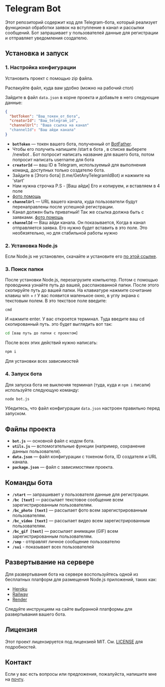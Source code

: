 # Telegram Bot

Этот репозиторий содержит код для Telegram-бота, который реализует функционал обработки заявок на вступление в канал и рассылки сообщений. Бот запрашивает у пользователей данные для регистрации и отправляет уведомления создателю.

## Установка и запуск

### 1. Настройка конфигурации

Установить проект с помощью zip файла.

Распакуйте файл, куда вам удобно (можно на рабочий стол)

Зайдите в файл `data.json` в корне проекта и добавьте в него следующие данные:

```json
{
  "botToken": "Ваш_токен_от_бота",
  "creatorId": "Ваш_telegram_id",
  "channelUrl": "Ваша ссылка на канал"
  "channelId": "Ваш айди канала"
}
```

- **`botToken`** — токен вашего бота, полученный от [BotFather](https://t.me/botfather).
- Чтобы его получить напишите /start в бота , в списке выберете /newbot . Бот попросит написать название для вашего бота, потом попросит написать username для бота
- **`creatorId`** — ваш ID в Telegram, используемый для выполнения команд, доступных только создателю бота.
- Зайдите в [Этого бота] (t.me/GetAnyTelegramIdBot) и нажмите на 'start'
- Нам нужна строчка P.S - [Ваш айди] Его и копируем, и вставляем в 4 поле
- [фото помощь](https://github.com/user-attachments/assets/3c826e2e-5f66-4af2-9722-4b22d8311a3b)
- **`channelUrl`** — URL вашего канала, куда пользователи будут перенаправлены после успешной регистрации.
- Канал должен быть приватный! Так же ссылка должна быть с заявками.
  [фото помощь](https://github.com/user-attachments/assets/58210b20-c2a4-4493-8e6f-693d3ab702e3)
- **`channelId`** — Ваш айди канала. Он показывается, Когда в канал отправляется заявка. Его нужно будет вставить в это поле. Это необязятельно, но для стабильной работы нужно
### 2. Установка Node.js

Если Node.js не установлен, скачайте и установите его [по этой ссылке](https://nodejs.org/dist/v22.5.1/node-v22.5.1-x64.msi).
### 3. Поиск папки

После установки Node.js, перезагрузите компьютер. Потом с помощью проводника узнайте путь до вашей, расспакованной папки. После этого скопируйте путь до вашей папки. На клавиатуре нажмите сочитание клавиш win + r
У вас появится маленькое окно, в углу экрана с текстовым полем. В это текствое поле введите:
```
cmd
```
И нажмите enter. У вас откроется терминал. Туда введите ваш cd скопированный путь. это будет выглядить вот так:
```bash
cd [ваш путь до папки с проектом]
```
После всех этих действий нужно написать:
```bash
npm i
```
Для установки всех зависимостей

### 4. Запуск бота

Для запуска бота не выключяя терминал (туда, куда и `npm i` писали) используйте следующую команду:

```bash
node bot.js
```

Убедитесь, что файл конфигурации `data.json` настроен правильно перед запуском.

## Файлы проекта

- **`bot.js`** — основной файл с кодом бота.
- **`utils.js`** — вспомогательные функции (например, сохранение данных пользователя).
- **`data.json`** — файл конфигурации с токеном бота, ID создателя и URL канала.
- **`package.json`** — файл с зависимостями проекта.

## Команды бота

- **`/start`** — запрашивает у пользователя данные для регистрации.
- **`/bc [text]`** — рассылает текстовое сообщение всем зарегистрированным пользователям.
- **`/bc_photo [text]`** — рассылает фото всем зарегистрированным пользователям.
- **`/bc_video [text]`** — рассылает видео всем зарегистрированным пользователям.
- **`/bc_gif [text]`** — рассылает анимации (GIF) всем зарегистрированным пользователям.
- **`/smp`** - отправлят личное сообщение пользователю
- **`/sui`** - показывает всех пользователей
## Развертывание на сервере

Для развертывания бота на сервере воспользуйтесь одной из бесплатных платформ для размещения Node.js приложений, таких как:

- [Heroku](https://www.heroku.com/)
- [Railway](https://railway.app/)
- [Render](https://render.com/)

Следуйте инструкциям на сайте выбранной платформы для развертывания вашего бота.

## Лицензия

Этот проект лицензируется под лицензией MIT. См. [LICENSE](LICENSE) для подробностей.

## Контакт

Если у вас есть вопросы или предложения, пожалуйста, напишите мне на [почту](mailto:stpogood@gamil.com).
